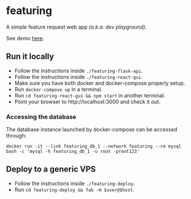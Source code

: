 # featuring

A simple feature request web app _(a.k.a. dev playground)_.

See demo [here](http://167.99.225.192).

## Run it locally

- Follow the instructions inside `./featuring-flask-api`.
- Follow the instructions inside `./featuring-react-gui`.
- Make sure you have both docker and docker-compose properly setup.
- Run ```docker-compose up``` in a terminal.
- Run ```cd featuring-react-gui && npm start``` in another terminal.
- Point your browser to http://localhost:3000 and check it out.

### Accessing the database

The database instance launched by docker-compose can be accessed through:

```
docker run -it --link featuring_db_1 --network featuring --rm mysql bash -c 'mysql -h featuring_db_1 -u root -proot123'
```

## Deploy to a generic VPS

- Follow the instructions inside `./featuring-deploy`.
- Run ```cd featuring-deploy && fab -H $user@$host```.
